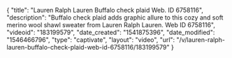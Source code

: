 {
    "title": "Lauren Ralph Lauren Buffalo check plaid Web. ID 6758116",
    "description": "Buffalo check plaid adds graphic allure to this cozy and soft merino wool shawl sweater from Lauren Ralph Lauren.   Web ID 6758116",
    "videoid": "183199579",
    "date_created": "1541875396",
    "date_modified": "1546466796",
    "type": "captivate",
    "layout": "video",
    "url": "\/v\/lauren-ralph-lauren-buffalo-check-plaid-web-id-6758116\/183199579"
}